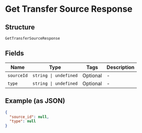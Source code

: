 
# Get Transfer Source Response

## Structure

`GetTransferSourceResponse`

## Fields

| Name | Type | Tags | Description |
|  --- | --- | --- | --- |
| `sourceId` | `string \| undefined` | Optional | - |
| `type` | `string \| undefined` | Optional | - |

## Example (as JSON)

```json
{
  "source_id": null,
  "type": null
}
```

